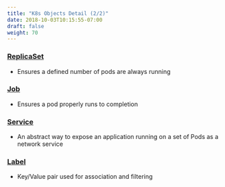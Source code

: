 ```yaml
---
title: "K8s Objects Detail (2/2)"
date: 2018-10-03T10:15:55-07:00
draft: false
weight: 70
---
```


### [ReplicaSet](https://kubernetes.io/docs/concepts/workloads/controllers/replicaset/)
* Ensures a defined number of pods are always running

### [Job](https://kubernetes.io/docs/concepts/workloads/controllers/jobs-run-to-completion/)
* Ensures a pod properly runs to completion

### [Service](https://kubernetes.io/docs/concepts/services-networking/service/)
* An abstract way to expose an application running on a set of Pods as a network service

### [Label](https://kubernetes.io/docs/concepts/overview/working-with-objects/labels/)
* Key/Value pair used for association and filtering
